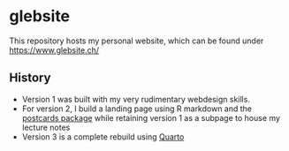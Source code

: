 # glebsite
This repository hosts my personal website, which can be found under https://www.glebsite.ch/

## History
- Version 1 was built with my very rudimentary webdesign skills.
- For version 2, I build a landing page using R markdown and the [postcards package](https://github.com/seankross/postcards) while retaining version 1 as a subpage to house my lecture notes
- Version 3 is a complete rebuild using [Quarto](https://quarto.org/)
